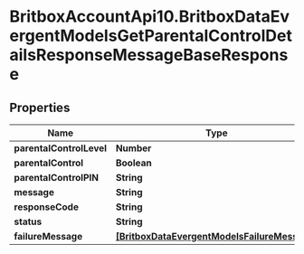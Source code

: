 # BritboxAccountApi10.BritboxDataEvergentModelsGetParentalControlDetailsResponseMessageBaseResponse

## Properties
Name | Type | Description | Notes
------------ | ------------- | ------------- | -------------
**parentalControlLevel** | **Number** |  | [optional] 
**parentalControl** | **Boolean** |  | [optional] 
**parentalControlPIN** | **String** |  | [optional] 
**message** | **String** |  | [optional] 
**responseCode** | **String** |  | [optional] 
**status** | **String** |  | [optional] 
**failureMessage** | [**[BritboxDataEvergentModelsFailureMessage]**](BritboxDataEvergentModelsFailureMessage.md) |  | [optional] 


